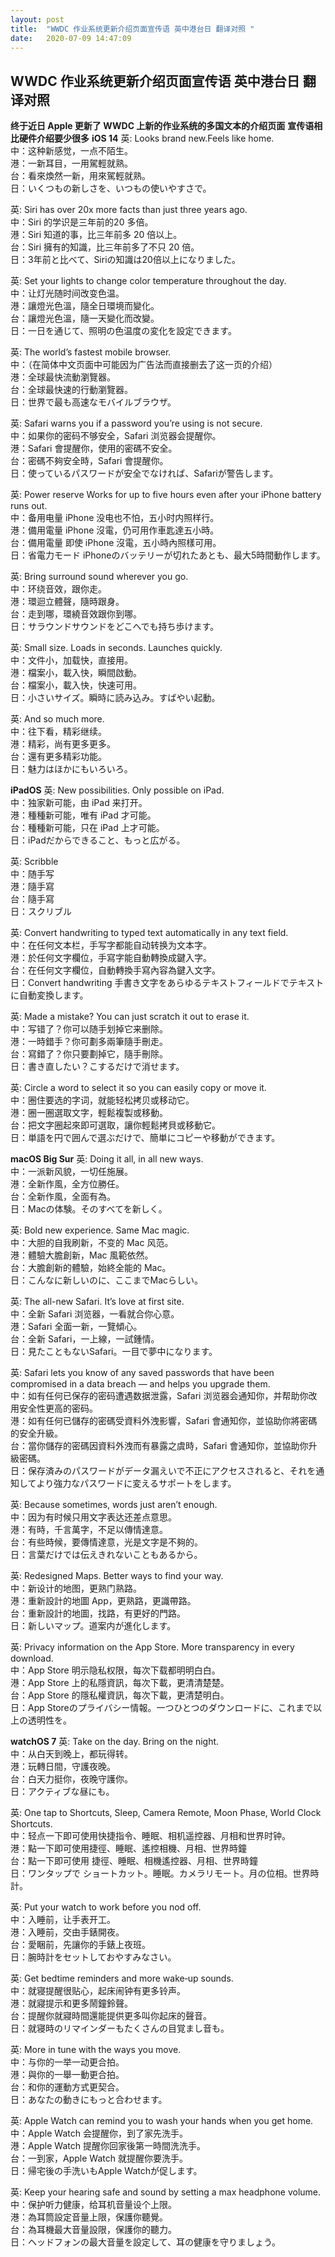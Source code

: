 ```yaml
---
layout: post
title:  "WWDC 作业系统更新介绍页面宣传语 英中港台日 翻译对照 "
date:   2020-07-09 14:47:09
---
```

## WWDC 作业系统更新介绍页面宣传语 英中港台日 翻译对照  

**终于近日 Apple 更新了 WWDC 上新的作业系统的多国文本的介绍页面**
**宣传语相比硬件介绍要少很多**
**iOS 14**
英: Looks brand new.Feels like home.   
中：这种新感觉，一点不陌生。  
港：一新耳目，一用駕輕就熟。  
台：看來煥然一新，用來駕輕就熟。  
日：いくつもの新しさを、いつもの使いやすさで。  

英: Siri has over 20x more facts than just three years ago.  
中：Siri 的学识是三年前的20 多倍。  
港：Siri 知道的事，比三年前多 20 倍以上。  
台：Siri 擁有的知識，比三年前多了不只 20 倍。  
日：3年前と比べて、Siriの知識は20倍以上になりました。  

英: Set your lights to change color temperature throughout the day.  
中：让灯光随时间改变色温。  
港：讓燈光色溫，隨全日環境而變化。  
台：讓燈光色溫，隨一天變化而改變。  
日：一日を通じて、照明の色温度の変化を設定できます。  

英: The world’s fastest mobile browser.  
中：（在简体中文页面中可能因为广告法而直接删去了这一页的介绍）  
港：全球最快流動瀏覽器。  
台：全球最快速的行動瀏覽器。  
日：世界で最も高速なモバイルブラウザ。  

英: Safari warns you if a password you’re using is not secure.  
中：如果你的密码不够安全，Safari 浏览器会提醒你。  
港：Safari 會提醒你，使用的密碼不安全。  
台：密碼不夠安全時，Safari 會提醒你。  
日：使っているパスワードが安全でなければ、Safariが警告します。  

英: Power reserve  Works for up to five hours even after your iPhone battery runs out.  
中：备用电量  iPhone 没电也不怕，五小时内照样行。  
港：備用電量  iPhone 沒電，仍可用作車匙達五小時。  
台：備用電量  即使 iPhone 沒電，五小時內照樣可用。  
日：省電力モード  iPhoneのバッテリーが切れたあとも、最大5時間動作します。  

英: Bring surround sound wherever you go.  
中：环绕音效，跟你走。  
港：環迴立體聲，隨時跟身。  
台：走到哪，環繞音效跟你到哪。  
日：サラウンドサウンドをどこへでも持ち歩けます。  

英: Small size. Loads in seconds. Launches quickly.  
中：文件小，加载快，直接用。  
港：檔案小，載入快，瞬間啟動。  
台：檔案小，載入快，快速可用。  
日：小さいサイズ。瞬時に読み込み。すばやい起動。  

英: And so much more.  
中：往下看，精彩继续。  
港：精彩，尚有更多更多。  
台：還有更多精彩功能。  
日：魅力はほかにもいろいろ。  

**iPadOS**
英: New possibilities. Only possible on iPad.  
中：独家新可能，由 iPad 来打开。  
港：種種新可能，唯有 iPad 才可能。  
台：種種新可能，只在 iPad 上才可能。  
日：iPadだからできること、もっと広がる。  

英: Scribble  
中：随手写  
港：隨手寫  
台：隨手寫  
日：スクリブル  

英: Convert handwriting to typed text automatically in any text field.  
中：在任何文本栏，手写字都能自动转换为文本字。  
港：於任何文字欄位，手寫字能自動轉換成鍵入字。   
台：在任何文字欄位，自動轉換手寫內容為鍵入文字。  
日：Convert handwriting 手書き文字をあらゆるテキストフィールドでテキストに自動変換します。  

英: Made a mistake? You can just scratch it out to erase it.  
中：写错了？你可以随手划掉它来删除。  
港：一時錯手？你可劃多兩筆隨手刪走。  
台：寫錯了？你只要劃掉它，隨手刪除。  
日：書き直したい？こするだけで消せます。  

英: Circle a word to select it so you can easily copy or move it.  
中：圈住要选的字词，就能轻松拷贝或移动它。  
港：圈一圈選取文字，輕鬆複製或移動。  
台：把文字圈起來即可選取，讓你輕鬆拷貝或移動它。  
日：単語を円で囲んで選ぶだけで、簡単にコピーや移動ができます。  

**macOS Big Sur**
英: Doing it all, in all new ways.  
中：一派新风貌，一切任施展。  
港：全新作風，全方位勝任。  
台：全新作風，全面有為。  
日：Macの体験。そのすべてを新しく。  

英: Bold new experience. Same Mac magic.  
中：大胆的自我刷新，不变的 Mac 风范。  
港：體驗大膽創新，Mac 風範依然。  
台：大膽創新的體驗，始終全能的 Mac。  
日：こんなに新しいのに、ここまでMacらしい。  

英: The all-new Safari. It’s love at first site.  
中：全新 Safari 浏览器，一看就合你心意。  
港：Safari 全面一新，一覽傾心。  
台：全新 Safari，一上線，一試鍾情。  
日：見たこともないSafari。一目で夢中になります。  

英: Safari lets you know of any saved passwords that have been compromised in a data breach — and helps you upgrade them.  
中：如有任何已保存的密码遭遇数据泄露，Safari 浏览器会通知你，并帮助你改用安全性更高的密码。  
港：如有任何已儲存的密碼受資料外洩影響，Safari 會通知你，並協助你將密碼的安全升級。  
台：當你儲存的密碼因資料外洩而有暴露之虞時，Safari 會通知你，並協助你升級密碼。  
日：保存済みのパスワードがデータ漏えいで不正にアクセスされると、それを通知してより強力なパスワードに変えるサポートをします。  

英: Because sometimes, words just aren’t enough.  
中：因为有时候只用文字表达还差点意思。  
港：有時，千言萬字，不足以傳情達意。  
台：有些時候，要傳情達意，光是文字是不夠的。  
日：言葉だけでは伝えきれないこともあるから。 

英: Redesigned Maps. Better ways to find your way.  
中：新设计的地图，更熟门熟路。  
港：重新設計的地圖 App，更熟路，更識帶路。  
台：重新設計的地圖，找路，有更好的門路。  
日：新しいマップ。道案内が進化します。 

英: Privacy information on the App Store. More transparency in every download.  
中：App Store 明示隐私权限，每次下载都明明白白。  
港：App Store 上的私隱資訊，每次下載，更清清楚楚。  
台：App Store 的隱私權資訊，每次下載，更清楚明白。  
日：App Storeのプライバシー情報。一つひとつのダウンロードに、これまで以上の透明性を。 

**watchOS 7**
英: Take on the day. Bring on the night.  
中：从白天到晚上，都玩得转。  
港：玩轉日間，守護夜晚。  
台：白天力挺你，夜晚守護你。  
日：アクティブな昼にも。 

英: One tap to  Shortcuts, Sleep, Camera Remote, Moon Phase, World Clock
Shortcuts.  
中：轻点一下即可使用快捷指令、睡眠、相机遥控器、月相和世界时钟。  
港：點一下即可使用捷徑、睡眠、遙控相機、月相、世界時鐘  
台：點一下即可使用 捷徑、睡眠、相機遙控器、月相、世界時鐘  
日：ワンタップで  ショートカット。睡眠。カメラリモート。月の位相。世界時計。 

英: Put your watch to work before you nod off.  
中：入睡前，让手表开工。  
港：入睡前，交由手錶開夜。  
台：愛睏前，先讓你的手錶上夜班。  
日：腕時計をセットしておやすみなさい。 

英: Get bedtime reminders and more wake‑up sounds.   
中：就寝提醒很贴心，起床闹钟有更多铃声。  
港：就寢提示和更多鬧鐘鈴聲。   
台：提醒你就寢時間還能提供更多叫你起床的聲音。  
日：就寝時のリマインダーもたくさんの目覚まし音も。 

英: More in tune with the ways you move.  
中：与你的一举一动更合拍。  
港：與你的一舉一動更合拍。  
台：和你的運動方式更契合。  
日：あなたの動きにもっと合わせます。 

英: Apple Watch can remind you to wash your hands when you get home.  
中：Apple Watch 会提醒你，到了家先洗手。  
港：Apple Watch 提醒你回家後第一時間洗洗手。  
台：一到家，Apple Watch 就提醒你要洗手。  
日：帰宅後の手洗いもApple Watchが促します。   

英: Keep your hearing safe and sound by setting a max headphone volume.  
中：保护听力健康，给耳机音量设个上限。  
港：為耳筒設定音量上限，保護你聽覺。  
台：為耳機最大音量設限，保護你的聽力。  
日：ヘッドフォンの最大音量を設定して、耳の健康を守りましょう。
